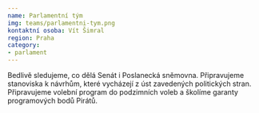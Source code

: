 ```yaml
---
name: Parlamentní tým
img: teams/parlamentni-tym.png
kontaktní osoba: Vít Šimral
region: Praha
category: 
- parlament
---
```


Bedlivě sledujeme, co dělá Senát i Poslanecká sněmovna. Připravujeme stanoviska k návrhům, které vycházejí z úst zavedených politických stran. Připravujeme volební program do podzimních voleb a školíme garanty programových bodů Pirátů.
